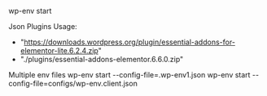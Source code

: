 wp-env start

Json Plugins Usage:
- "https://downloads.wordpress.org/plugin/essential-addons-for-elementor-lite.6.2.4.zip"
- "./plugins/essential-addons-elementor.6.6.0.zip"


Multiple env files
wp-env start --config-file=.wp-env1.json
wp-env start --config-file=configs/wp-env.client.json
